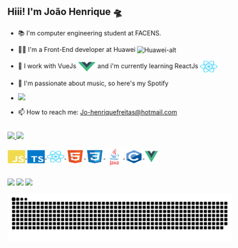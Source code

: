 ## Hiii! I'm João Henrique 🛸

- 📚 I'm computer engineering student at FACENS.
- 🤵🏽 I'm a Front-End developer at Huawei <img align="center" alt="Huawei-alt" heigth="35" width="45" src="http://logok.org/wp-content/uploads/2014/06/Huawei-logo-880x660.png"> 
- 🌱 I work with VueJs <img align="center" alt="Johen-VueJs" height="25" width="40" src="https://github.com/devicons/devicon/blob/master/icons/vuejs/vuejs-original.svg"> and i'm currently learning ReactJs <img align="center" alt="Johen-React" height="30" width="40" src="https://raw.githubusercontent.com/devicons/devicon/master/icons/react/react-original.svg">
- 🎵 I'm passionate about music, so here's my Spotify </br>
- <a href="https://open.spotify.com/user/12155987445?si=04eb4ba2fd1e46c1" ><img src="https://img.shields.io/badge/Spotify-1ED760?&style=for-the-badge&logo=spotify&logoColor=white" ></a> 

- 📫 How to reach me: Jo-henriquefreitas@hotmail.com

 ##


 <div>
  <a href="https://github.com/Jhenrique44">
  <img height="180em" src="https://github-readme-stats.vercel.app/api?username=Jhenrique44&show_icons=true&theme=midnight-purple&include_all_commits=true&count_private=true"/>
  <img height="180em" src="https://github-readme-stats.vercel.app/api/top-langs/?username=Jhenrique44&layout=compact&langs_count=7&theme=midnight-purple"/>
 </div>
 
 
 <div style="display: inline_block"><br>
  <img align="center" alt="Johen-JavaScript" height="30" width="40" src="https://raw.githubusercontent.com/devicons/devicon/master/icons/javascript/javascript-plain.svg">
  <img align="center" alt="Johen-Type" height="30" width="40" src="https://raw.githubusercontent.com/devicons/devicon/master/icons/typescript/typescript-plain.svg">
  <img align="center" alt="Johen-React" height="30" width="40" src="https://raw.githubusercontent.com/devicons/devicon/master/icons/react/react-original.svg">
  <img align="center" alt="Johen-HTML" height="30" width="40" src="https://raw.githubusercontent.com/devicons/devicon/master/icons/html5/html5-original.svg">
  <img align="center" alt="Johen-CSS" height="30" width="40" src="https://raw.githubusercontent.com/devicons/devicon/master/icons/css3/css3-original.svg">
  <img align="center" alt="JoHen-Java" height="40" width="40" src="https://github.com/devicons/devicon/blob/master/icons/java/java-original-wordmark.svg">
  <img align="center" alt="JoHen-C" height="30" width="40" src="https://github.com/devicons/devicon/blob/master/icons/c/c-original.svg">
  <img align="center" alt="JoHen-Vue" height="30" widht="40" src="https://github.com/devicons/devicon/blob/master/icons/vuejs/vuejs-original.svg">
  <!--<img align="center" alt="Johen-SQL" height="60" width="40" src="https://github.com/devicons/devicon/blob/master/icons/microsoftsqlserver/microsoftsqlserver-plain-wordmark.svg">
  -->
 </div>

 ##

<div>
  <a href = "mailto:Jo-henriquefreitas@hotmail.com"><img src="https://img.shields.io/badge/Microsoft_Outlook-0078D4?style=for-the-badge&logo=microsoft-outlook&logoColor=white"    target="_blank"></a>
  <a href="https://www.linkedin.com/in/joaohenriquefq/" target="_blank"><img src="https://img.shields.io/badge/LinkedIn-0077B5?style=for-the-badge&logo=linkedin&logoColor=white" target="_blank"></a>       
  <a href="https://app.rocketseat.com.br/me/joao-henrique-05257" target="_blank"><img src="https://avatars.githubusercontent.com/u/28929274?s=30&v=4" target="_blank"></a> 
<!--   <a href="https://web.digitalinnovation.one/users/jo-henrique8?tab=achievements" target="_blank"><img  src="https://hermes.digitalinnovation.one/site/images/logo.png" widht:"50" target="_blank"> -->
<!--   </a>  -->
 
  
 ![Snake animation](https://github.com/Jhenrique44/Jhenrique44/blob/output/github-contribution-grid-snake.svg)

</div>

